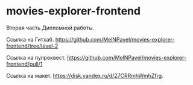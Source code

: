 # movies-explorer-frontend

Вторая часть Дипломной работы.

Ссылка на Гитхаб. https://github.com/MelNPavel/movies-explorer-frontend/tree/level-2

Ссылка на пулреквест. https://github.com/MelNPavel/movies-explorer-frontend/pull/1

Ссылка на макет.  https://disk.yandex.ru/d/27CRRmhWmhZfrg.
